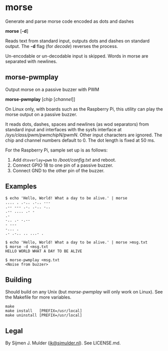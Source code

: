 morse
=====
Generate and parse morse code encoded as dots and dashes

**morse** [**-d**]

Reads text from standard input, outputs dots and dashes on standard
output. The **-d** flag (for *decode*) reverses the process.

Un-encodable or un-decodable input is skipped. Words in morse are
separated with newlines.

morse-pwmplay
-------------
Output morse on a passive buzzer with PWM

**morse-pwmplay** [*chip* [*channel*]]

On Linux only, with boards such as the Raspberry Pi, this utility can
play the morse output on a passive buzzer.

It reads dots, dashes, spaces and newlines (as wod separators) from
standard input and interfaces with the sysfs interface at
*/sys/class/pwm/pwmchipN/pwmN*. Other input characters are ignored.
The chip and channel numbers default to 0. The dot length is fixed at
50 ms.

For the Raspberry Pi, sample set up is as follows:

 1. Add `dtoverlay=pwm` to */boot/config.txt* and reboot.
 2. Connect GPIO 18 to one pin of a passive buzzer.
 3. Connect GND to the other pin of the buzzer.

Examples
--------
    $ echo 'Hello, World! What a day to be alive.' | morse
    .... . .-.. .-.. ---
    .-- --- .-. .-.. -..
    .-- .... .- -
    .-
    -.. .- -.--
    - ---
    -... .
    .- .-.. .. ...- .

    $ echo 'Hello, World! What a day to be alive.' | morse >msg.txt
    $ morse -d <msg.txt
    HELLO WORLD WHAT A DAY TO BE ALIVE
    
    $ morse-pwmplay <msg.txt
    <Noise from buzzer>

Building
--------
Should build on any Unix (but *morse-pwmplay* will only work on Linux).
See the Makefile for more variables.

    make
    make install   [PREFIX=/usr/local]
    make uninstall [PREFIX=/usr/local]

Legal
-----
By Sijmen J. Mulder (<ik@sjmulder.nl>). See LICENSE.md.
